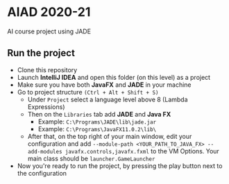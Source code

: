 # AIAD 2020-21
AI course project using JADE

## Run the project
- Clone this repository
- Launch **IntelliJ IDEA** and open this folder (on this level) as a project
- Make sure you have both **JavaFX** and **JADE** in your machine
- Go to project structure `(Ctrl + Alt + Shift + S)` 
    - Under `Project` select a language level above 8 (Lambda Expressions)
    - Then on the `Libraries` tab add **JADE** and **Java FX**
        - Example: `C:\Programs\JADE\lib\jade.jar`
        - Example: `C:\Programs\JavaFX11.0.2\lib\`
    - After that, on the top right of your main window, edit your configuration
    and add `--module-path <YOUR_PATH_TO_JAVA_FX> --add-modules javafx.controls,javafx.fxml`
    to the VM Options. Your main class should be `launcher.GameLauncher`
- Now you're ready to run the project, by pressing the play button next to the configuration
    
    